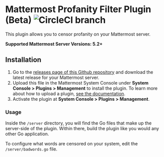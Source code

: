 # Mattermost Profanity Filter Plugin (Beta) ![CircleCI branch](https://img.shields.io/circleci/project/github/mattermost/mattermost-plugin-profanity-filter/master.svg)

This plugin allows you to censor profanity on your Mattermost server.

**Supported Mattermost Server Versions: 5.2+**

## Installation

1. Go to the [releases page of this Github repository](https://github.com/mattermost/mattermost-plugin-profanity-filter/releases) and download the latest release for your Mattermost server.
2. Upload this file in the Mattermost System Console under **System Console > Plugins > Management** to install the plugin. To learn more about how to upload a plugin, [see the documentation](https://docs.mattermost.com/administration/plugins.html#plugin-uploads).
3. Activate the plugin at **System Console > Plugins > Management**.

### Usage

Inside the `/server` directory, you will find the Go files that make up the server-side of the plugin. Within there, build the plugin like you would any other Go application.

To configure what words are censored on your system, edit the `/server/badwords.go` file.
